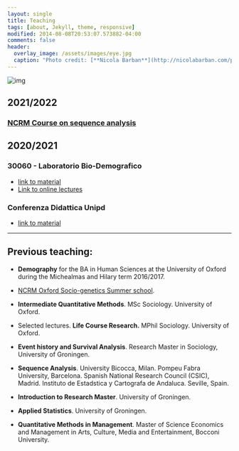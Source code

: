 ```yaml
---
layout: single
title: Teaching
tags: [about, Jekyll, theme, responsive]
modified: 2014-08-08T20:53:07.573882-04:00
comments: false
header:
  overlay_image: /assets/images/eye.jpg
  caption: "Photo credit: [**Nicola Barban**](http://nicolabarban.com/photography)"
---
```

![img](19551384_10155538370267139_1301918205_o.jpg)
## 2021/2022
### [NCRM Course on sequence analysis](http://nicolabarban.com/NCRM_sequence_analysis/) 

## 2020/2021
### **30060 - Laboratorio Bio-Demografico** 
 - [link to material](http://nicolabarban.com/LaboratorioBioDemografico2021/)
 -  [Link to online lectures](https://www.unibo.it/sitoweb/n.barban/didattica)
 
### **Conferenza Didattica Unipd** 
 - [link to material](http://nicolabarban.com/sequence_analysis/)




---
## Previous teaching:
*  **Demography** for the  BA in Human Sciences at the University of Oxford during the Michealmas and Hilary term 2016/2017.

*  [NCRM Oxford Socio-genetics Summer school](http://www.oxfordsociogenetics.com). 

* **Intermediate Quantitative Methods**.  MSc Sociology. University of Oxford.

* Selected lectures. **Life Course Research.** MPhil Sociology. University of Oxford.

* **Event history and Survival Analysis**. Research Master in Sociology, University of Groningen.

* **Sequence Analysis**. University Bicocca,  Milan. Pompeu Fabra University, Barcelona.  Spanish National Research Council (CSIC), Madrid. Instituto de Estadstica y Cartografa de Andaluca. Seville, Spain.

* **Introduction to Research Master**. University of Groningen.

* **Applied Statistics**. University of Groningen.

* **Quantitative Methods in Management**. Master of Science Economics and Management in Arts, Culture, Media and Entertainment, Bocconi University.
